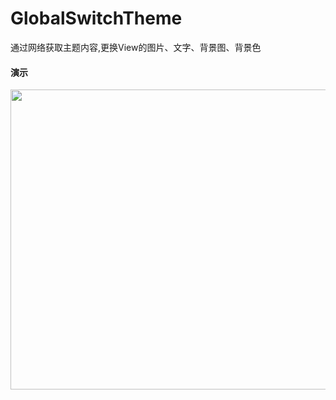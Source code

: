 # GlobalSwitchTheme
通过网络获取主题内容,更换View的图片、文字、背景图、背景色

#### 演示
<img width="720" height="480" src="https://github.com/LuckWei/GlobalSwitchTheme/blob/master/gif/sample.gif" />
